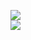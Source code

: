 [![](https://img.shields.io/badge/Made%20With-Github%20Spray-lightgrey.svg?style=for-the-badge&logo=github)](https://github.com/Annihil/github-spray#846)  
[![](https://i.imgur.com/2DrTn0Z.gif)](https://github.com/Annihil/github-spray)